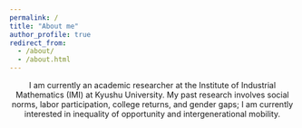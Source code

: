 ```yaml
---
permalink: /
title: "About me"
author_profile: true
redirect_from: 
  - /about/
  - /about.html
---
```


<center>I am currently an academic researcher at the Institute of Industrial Mathematics (IMI) at Kyushu University. My past research involves social norms, labor participation, college returns, and gender gaps; I am currently interested in inequality of opportunity and intergenerational mobility.</center>


